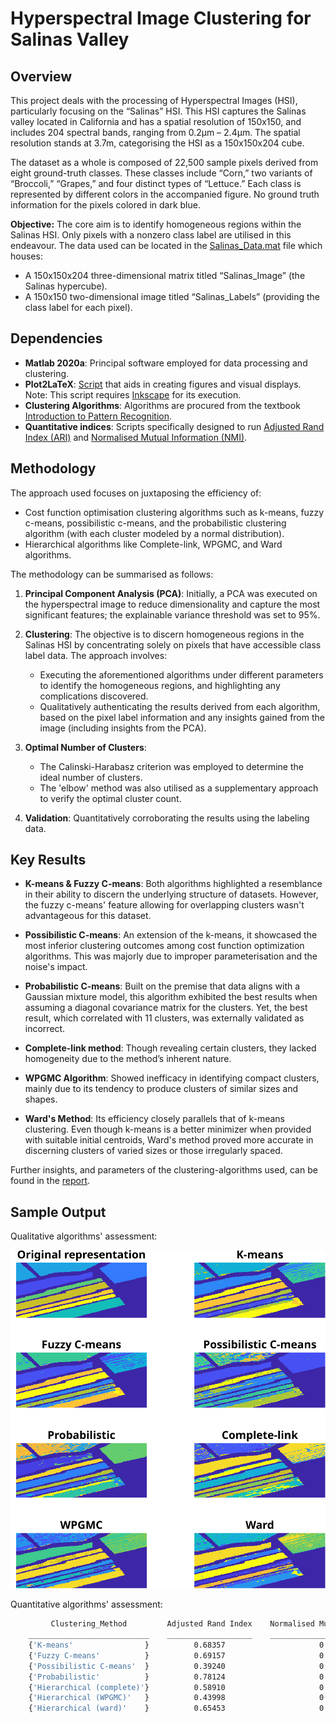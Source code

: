 # Hyperspectral Image Clustering for Salinas Valley

## Overview

This project deals with the processing of Hyperspectral Images (HSI), particularly focusing on the “Salinas” HSI. This HSI captures the Salinas valley located in California and has a spatial resolution of 150x150, and includes 204 spectral bands, ranging from 0.2µm – 2.4µm. The spatial resolution stands at 3.7m, categorising the HSI as a 150x150x204 cube. 

The dataset as a whole is composed of 22,500 sample pixels derived from eight ground-truth classes. These classes include “Corn,” two variants of “Broccoli,” “Grapes,” and four distinct types of “Lettuce.” Each class is represented by different colors in the accompanied figure. No ground truth information for the pixels colored in dark blue.

**Objective:** The core aim is to identify homogeneous regions within the Salinas HSI. Only pixels with a nonzero class label are utilised in this endeavour. The data used can be located in the [Salinas_Data.mat](dataset/Salinas_Data.mat) file which houses:
- A 150x150x204 three-dimensional matrix titled “Salinas_Image” (the Salinas hypercube).
- A 150x150 two-dimensional image titled “Salinas_Labels” (providing the class label for each pixel).

## Dependencies

- **Matlab 2020a**: Principal software employed for data processing and clustering.
- **Plot2LaTeX**: [Script](https://www.mathworks.com/matlabcentral/fileexchange/52700-plot2latex) that aids in creating figures and visual displays. Note: This script requires [Inkscape](https://inkscape.org/download/) for its execution.
- **Clustering Algorithms**: Algorithms are procured from the textbook [Introduction to Pattern Recognition](https://github.com/pikrakis/Introduction-to-Pattern-Recognition-a-Matlab-Approach).
- **Quantitative indices**: Scripts specifically designed to run [Adjusted Rand Index (ARI)](https://www.mathworks.com/matlabcentral/fileexchange/49908-adjusted-rand-index) and [Normalised Mutual Information (NMI)](https://www.mathworks.com/matlabcentral/fileexchange/29047-normalized-mutual-information).

## Methodology

The approach used focuses on juxtaposing the efficiency of:

- Cost function optimisation clustering algorithms such as k-means, fuzzy c-means, possibilistic c-means, and the probabilistic clustering algorithm (with each cluster modeled by a normal distribution).
- Hierarchical algorithms like Complete-link, WPGMC, and Ward algorithms.

The methodology can be summarised as follows:

1. **Principal Component Analysis (PCA)**: Initially, a PCA was executed on the hyperspectral image to reduce dimensionality and capture the most significant features; the explainable variance threshold was set to 95%.
  
2. **Clustering**: The objective is to discern homogeneous regions in the Salinas HSI by concentrating solely on pixels that have accessible class label data. The approach involves:
   - Executing the aforementioned algorithms under different parameters to identify the homogeneous regions, and highlighting any complications discovered.
   - Qualitatively authenticating the results derived from each algorithm, based on the pixel label information and any insights gained from the image (including insights from the PCA).
  
3. **Optimal Number of Clusters**:
   - The Calinski-Harabasz criterion was employed to determine the ideal number of clusters.
   - The 'elbow' method was also utilised as a supplementary approach to verify the optimal cluster count.
  
4. **Validation**: Quantitatively corroborating the results using the labeling data.

## Key Results

- **K-means & Fuzzy C-means**: Both algorithms highlighted a resemblance in their ability to discern the underlying structure of datasets. However, the fuzzy c-means' feature allowing for overlapping clusters wasn't advantageous for this dataset.
  
- **Possibilistic C-means**: An extension of the k-means, it showcased the most inferior clustering outcomes among cost function optimization algorithms. This was majorly due to improper parameterisation and the noise's impact.

- **Probabilistic C-means**: Built on the premise that data aligns with a Gaussian mixture model, this algorithm exhibited the best results when assuming a diagonal covariance matrix for the clusters. Yet, the best result, which correlated with 11 clusters, was externally validated as incorrect.

- **Complete-link method**: Though revealing certain clusters, they lacked homogeneity due to the method’s inherent nature.

- **WPGMC Algorithm**: Showed inefficacy in identifying compact clusters, mainly due to its tendency to produce clusters of similar sizes and shapes.

- **Ward's Method**: Its efficiency closely parallels that of k-means clustering. Even though k-means is a better minimizer when provided with suitable initial centroids, Ward's method proved more accurate in discerning clusters of varied sizes or those irregularly spaced.

Further insights, and parameters of the clustering-algorithms used, can be found in the [report](report/main.pdf). 

## Sample Output

Qualitative algorithms' assessment:
<p align="center">
  <img src="output/overview.svg" alt="Image">
</p>

Quantitative algorithms' assessment:
```bash
         Clustering_Method         Adjusted Rand Index    Normalised Mutual Information
    ___________________________    ___________________    _____________________________
    {'K-means'                }          0.68357                     0.77210           
    {'Fuzzy C-means'          }          0.69157                     0.77522           
    {'Possibilistic C-means'  }          0.39240                     0.57000           
    {'Probabilistic'          }          0.78124                     0.83518           
    {'Hierarchical (complete)'}          0.58910                     0.71878           
    {'Hierarchical (WPGMC)'   }          0.43998                     0.65373           
    {'Hierarchical (ward)'    }          0.65453                     0.76373  
```
